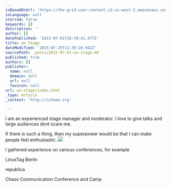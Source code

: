 ```yaml
---
isBasedOnUrl: 'https://the-grid-user-content.s3-us-west-2.amazonaws.com/d6fb1027-bbff-4f45-8205-6bec980271e2.jpg'
inLanguage: null
starred: false
keywords: []
description: ''
author: []
datePublished: '2015-07-01T16:39:41.477Z'
title: on Stage
dateModified: '2015-07-25T11:39:10.942Z'
sourcePath: _posts/2015-07-01-on-stage.md
published: true
authors: []
publisher:
  name: null
  domain: null
  url: null
  favicon: null
url: on-stage/index.html
_type: Article
_context: 'http://schema.org'

---
```

I am an experienced stage manager and moderator. I love to give talks and large audiences dont scare me. 

If there is such a thing, then my superpower would be that I can make people feel enthusiastic.  ![](https://the-grid-user-content.s3-us-west-2.amazonaws.com/d6fb1027-bbff-4f45-8205-6bec980271e2.jpg)

I gathered experience on various conferences, for example

LinuxTag Berlin

republica

Chaos Communication Conference and Camp